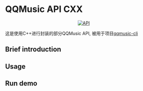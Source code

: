 # QQMusic API CXX

<div align="center">
<a href="https://github.com/luren-dc/QQMusicApi">
    <img src="https://img.shields.io/badge/QQMusicApi-refactor-blue.svg" alt="API"></a>
</div>

这是使用C++进行封装的部分QQMusic API, 被用于项目[qqmusic-cli](https://www.github.com/aurora0x27/qqmusic-cli)

## Brief introduction

## Usage

## Run demo
